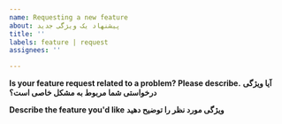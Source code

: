 ```yaml
---
name: Requesting a new feature
about: پیشنهاد یک ویژگی جدید
title: ''
labels: feature | request
assignees: ''

---
```


**Is your feature request related to a problem? Please describe.**
**آیا ویژگی درخواستی شما مربوط به مشکل خاصی است؟**


**Describe the feature you'd like**
**ویژگی مورد نظر را توضیح دهید**
